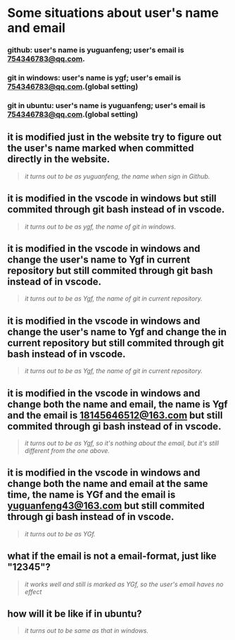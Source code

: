 # Some situations about user's name and email
### **github: user's name is yuguanfeng;  user's email is 754346783@qq.com.** 
### **git in windows: user's name is ygf; user's email is 754346783@qq.com.(global setting)**
### **git in ubuntu: user's name is yuguanfeng; user's email is 754346783@qq.com.(global setting)**

## it is modified just in the website try to figure out the user's name marked when committed directly in the website.
> *it turns out to be as yuguanfeng, the name when sign in Github.*

## it is modified in the vscode in windows but still commited through git bash instead of in vscode.
> *it turns out to be as ygf, the name of git in windows.*

## it is modified in the vscode in windows and change the user's name to Ygf in current repository but still commited through git bash instead of in vscode.
> *it turns out to be as Ygf, the name of git in current repository.*

## it is modified in the vscode in windows and change the user's name to Ygf and change the in current repository but still commited through git bash instead of in vscode.
> *it turns out to be as Ygf, the name of git in current repository.*

## it is modified in the vscode in windows and change both the name and email, the name is Ygf and the email is 18145646512@163.com but still commited through gi bash instead of in vscode.
> *it turns out to be as Ygf, so it's nothing about the email, but it's still different from the one above.*

## it is modified in the vscode in windows and change both the name and email at the same time, the name is YGf and the email is yuguanfeng43@163.com but still commited through gi bash instead of in vscode.
> *it turns out to be as YGf.*

## what if the email is not a email-format, just like "12345"?
> *it works well and still is marked as YGf, so the user's email haves no effect*

## how will it be like if in ubuntu?
> *it turns out to be same as that in windows.*

